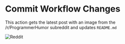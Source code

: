 # Commit Workflow Changes

This action gets the latest post with an image from the /r/ProgrammerHumor subreddit and updates `README.md`

![Reddit](https://i.redd.it/gasrh7d2h1xa1.png)
